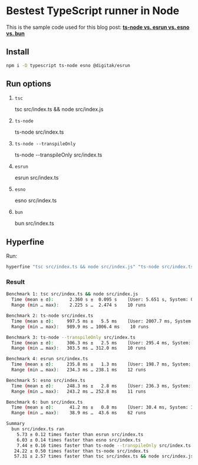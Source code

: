 # Bestest TypeScript runner in Node

This is the sample code used for this blog post:
[**ts-node vs. esrun vs. esno vs. bun**](https://www.peterbe.com/plog/ts-node-vs-esrun-vs-esno-vs-bun)

## Install

```sh
npm i -D typescript ts-node esno @digitak/esrun
```

## Run options

1. `tsc`

    tsc src/index.ts && node src/index.js

1. `ts-node`

    ts-node src/index.ts

1. `ts-node --transpileOnly`

    ts-node --transpileOnly src/index.ts

1. `esrun`

    esrun src/index.ts

1. `esno`

    esno src/index.ts

1. `bun`

    bun src/index.ts

## Hyperfine

Run:

```sh
hyperfine "tsc src/index.ts && node src/index.js" "ts-node src/index.ts" "ts-node --transpileOnly src/index.ts" "esrun src/index.ts" "esno src/index.ts" "bun src/index.ts"
```

### Result

```sh
Benchmark 1: tsc src/index.ts && node src/index.js
  Time (mean ± σ):      2.360 s ±  0.095 s    [User: 5.651 s, System: 0.205 s]
  Range (min … max):    2.225 s …  2.474 s    10 runs

Benchmark 2: ts-node src/index.ts
  Time (mean ± σ):     997.5 ms ±   5.5 ms    [User: 2007.7 ms, System: 119.0 ms]
  Range (min … max):   989.9 ms … 1006.4 ms    10 runs

Benchmark 3: ts-node --transpileOnly src/index.ts
  Time (mean ± σ):     306.3 ms ±   2.5 ms    [User: 295.4 ms, System: 44.4 ms]
  Range (min … max):   303.5 ms … 312.0 ms    10 runs

Benchmark 4: esrun src/index.ts
  Time (mean ± σ):     235.8 ms ±   1.3 ms    [User: 198.7 ms, System: 43.5 ms]
  Range (min … max):   234.3 ms … 238.1 ms    12 runs

Benchmark 5: esno src/index.ts
  Time (mean ± σ):     248.3 ms ±   2.8 ms    [User: 236.3 ms, System: 45.3 ms]
  Range (min … max):   243.2 ms … 252.8 ms    11 runs

Benchmark 6: bun src/index.ts
  Time (mean ± σ):      41.2 ms ±   0.8 ms    [User: 30.4 ms, System: 10.0 ms]
  Range (min … max):    38.9 ms …  43.6 ms    62 runs

Summary
  bun src/index.ts ran
    5.73 ± 0.12 times faster than esrun src/index.ts
    6.03 ± 0.14 times faster than esno src/index.ts
    7.44 ± 0.16 times faster than ts-node --transpileOnly src/index.ts
   24.22 ± 0.50 times faster than ts-node src/index.ts
   57.31 ± 2.57 times faster than tsc src/index.ts && node src/index.js
```
